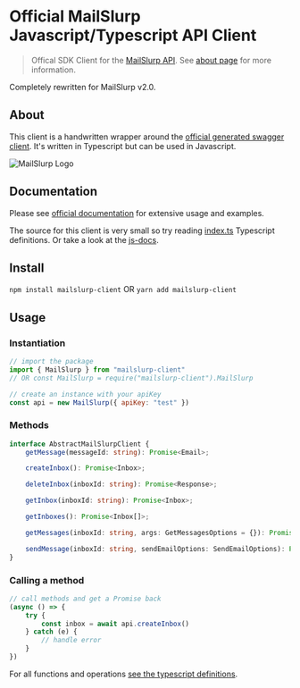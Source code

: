 # Official MailSlurp Javascript/Typescript API Client

> Offical SDK Client for the [MailSlurp API](https://www.mailslurp.com). See [about page](https://www.mailslurp.com) for more information.

Completely rewritten for MailSlurp v2.0.

## About
This client is a handwritten wrapper around the [official generated swagger client](https://github.com/mailslurp/swagger-sdk-typescript-fetch). It's written in Typescript but can be used in Javascript. 

![MailSlurp Logo](https://www.mailslurp.com/images/permalink/about.svg)

## Documentation
Please see [official documentation](https://docs.mailslurp.com) for extensive usage and examples.

The source for this client is very small so try reading [index.ts](./index.ts) Typescript definitions. Or take a look at the [js-docs](./docs/).

## Install
`npm install mailslurp-client`
OR
`yarn add mailslurp-client`

## Usage

### Instantiation
```javascript
// import the package
import { MailSlurp } from "mailslurp-client"
// OR const MailSlurp = require("mailslurp-client").MailSlurp

// create an instance with your apiKey
const api = new MailSlurp({ apiKey: "test" })
```

### Methods
```typescript
interface AbstractMailSlurpClient {
    getMessage(messageId: string): Promise<Email>;

    createInbox(): Promise<Inbox>;

    deleteInbox(inboxId: string): Promise<Response>;

    getInbox(inboxId: string): Promise<Inbox>;

    getInboxes(): Promise<Inbox[]>;

    getMessages(inboxId: string, args: GetMessagesOptions = {}): Promise<EmailPreview[]>;

    sendMessage(inboxId: string, sendEmailOptions: SendEmailOptions): Promise<Response>
}

```

### Calling a method
```javascript
// call methods and get a Promise back
(async () => {
    try {
        const inbox = await api.createInbox()
    } catch (e) {
        // handle error
    }
})
```

For all functions and operations [see the typescript definitions](https://github.com/mailslurp/mailslurp-client-ts-js/blob/master/index.ts#L32).
